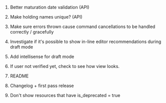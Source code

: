 1. Better maturation date validation (API)
2. Make holding names unique? (API)

5. Make sure errors thrown cause command cancellations to be handled correctly / gracefully
8. Investigate if it's possible to show in-line editor recommendations during draft mode
9. Add intellisense for draft mode
10. If user not verified yet, check to see how view looks.
11. README
12. Changelog + first pass release
13. Don't show resources that have is_deprecated = true